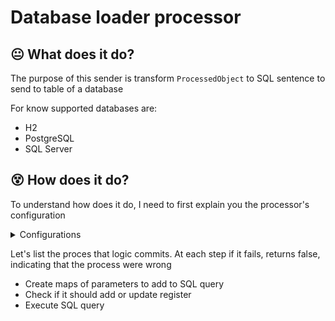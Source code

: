 # Database loader processor

## :neutral_face: What does it do?

The purpose of this sender is transform `ProcessedObject` to SQL sentence to send to table of a database 

For know supported databases are:

 - H2
 - PostgreSQL
 - SQL Server

## :dizzy_face: How does it do?

To understand how does it do, I need to first explain you the processor's configuration

<details>
    <summary>Configurations</summary>

- **db.url** (REQUIRED)
    
    Database url

- **db.username** (REQUIRED)
  
    User token identification 

- **db.password** (REQUIRED)
    
    User password

- **db.driver** (REQUIRED)
  
    Which driver should jdbc use for connecting to remote database

    Available:
    -  org.h2.Driver
    -  org.postgresql.Driver
    -  microsoft.sqlserver.jdbc

- **db.query.check** 
    
    In case you want to check if a register exist by a key or combination of keys

- **db.query.update**

    Used in case you had defined *db.query.check*, if it finds just one register that matches it updates it

- **db.query.insert** (REQUIRED)

    SQL to add register in target table

- **db.query.requires**

    Columns that **must** appear in processed object to add in target table

- **db.query.optionals**

    Columns that **may** appear in processed object to add in target table

- *+db.request.timeout**

    Timeout for database response query request

</details>

Let's list the proces that logic commits. At each step if it fails, returns false, indicating that the process were wrong

- Create maps of parameters to add to SQL query
- Check if it should add or update register
- Execute SQL query